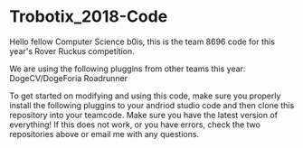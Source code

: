 # Trobotix_2018-Code

Hello fellow Computer Science b0is, this is the team 8696 code for this year's Rover Ruckus competition.

We are using the following pluggins from other teams this year:
DogeCV/DogeForia
Roadrunner

To get started on modifying and using this code, make sure you properly install the following pluggins to your andriod studio code and then clone this repository into your teamcode. Make sure you have the latest version of everything! If this does not work, or you have errors, check the two repositories above or email me with any questions.
